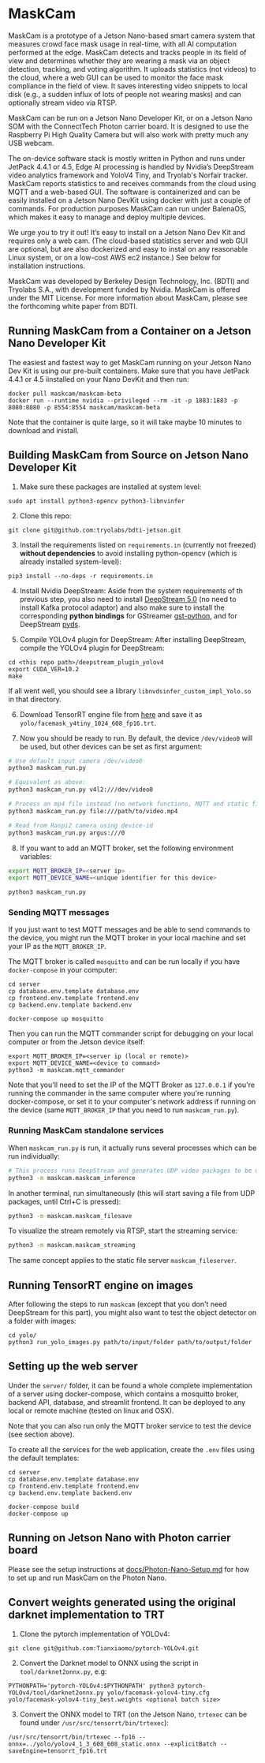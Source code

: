 # MaskCam
MaskCam is a prototype of a Jetson Nano-based smart camera system that measures crowd face mask usage in real-time, with all AI computation performed at the edge. MaskCam detects and tracks people in its field of view and determines whether they are wearing a mask via an object detection, tracking, and voting algorithm. It uploads statistics (not videos) to the cloud, where a web GUI can be used to monitor the face mask compliance in the field of view. It saves interesting video snippets to local disk (e.g., a sudden influx of lots of people not wearing masks) and can optionally stream video via RTSP.

MaskCam can be run on a Jetson Nano Developer Kit, or on a Jetson Nano SOM with the ConnectTech Photon carrier board.  It is designed to use the Raspberry Pi High Quality Camera but will also work with pretty much any USB webcam.

The on-device software stack is mostly written in Python and runs under JetPack 4.4.1 or 4.5, Edge AI processing is handled by Nvidia’s DeepStream video analytics framework and YoloV4 Tiny, and Tryolab's Norfair tracker.  MaskCam reports statistics to and receives commands from the cloud using MQTT and a web-based GUI.
The software is containerized and can be easily installed on a Jetson Nano DevKit using docker with just a couple of commands.  For production purposes MaskCam can run under BalenaOS, which makes it easy to manage and deploy multiple devices.

We urge you to try it out! It’s easy to install on a Jetson Nano Dev Kit and requires only a web cam. (The cloud-based statistics server and web GUI are optional, but are also dockerized and easy to instal on any reasonable Linux system, or on a low-cost AWS ec2 instance.)  See below for installation instructions.

MaskCam was developed by Berkeley Design Technology, Inc. (BDTI) and Tryolabs S.A., with development funded by Nvidia. MaskCam is offered under the MIT License. For more information about MaskCam, please see the forthcoming white paper from BDTI.

## Running MaskCam from a Container on a Jetson Nano Developer Kit
The easiest and fastest way to get MaskCam running on your Jetson Nano Dev Kit is using our pre-built containers.  Make sure that you have JetPack 4.4.1 or 4.5 iinstalled on your Nano DevKit and then run:
```
docker pull maskcam/maskcam-beta
docker run --runtime nvidia --privileged --rm -it -p 1883:1883 -p 8080:8080 -p 8554:8554 maskcam/maskcam-beta
```
Note that the container is quite large, so it will take maybe 10 minutes to download and inistall.

## Building MaskCam from Source on Jetson Nano Developer Kit
1. Make sure these packages are installed at system level:
```
sudo apt install python3-opencv python3-libnvinfer
```

2. Clone this repo:
```
git clone git@github.com:tryolabs/bdti-jetson.git
```

3. Install the requirements listed on `requirements.in` (currently not freezed) **without dependencies** to avoid installing python-opencv (which is already installed system-level):
```
pip3 install --no-deps -r requirements.in
```

4. Install Nvidia DeepStream:
Aside from the system requirements of th previous step, you also need to install
[DeepStream 5.0](https://docs.nvidia.com/metropolis/deepstream/dev-guide/text/DS_Quickstart.html#jetson-setup) 
(no need to install Kafka protocol adaptor)
and also make sure to install the corresponding **python bindings** for GStreamer
[gst-python](https://docs.nvidia.com/metropolis/deepstream/dev-guide/text/DS_Python_Sample_Apps.html#python-bindings),
and for DeepStream [pyds](https://docs.nvidia.com/metropolis/deepstream/dev-guide/text/DS_Python_Sample_Apps.html#metadata-access).

5. Compile YOLOv4 plugin for DeepStream:
After installing DeepStream, compile the YOLOv4 plugin for DeepStream:
```
cd <this repo path>/deepstream_plugin_yolov4
export CUDA_VER=10.2
make
```
If all went well, you should see a library `libnvdsinfer_custom_impl_Yolo.so` in that directory.

6. Download TensorRT engine file from [here](https://drive.google.com/file/d/1Qb6f2VNXE15EgIi6roebgSo8XZuAPQxi/view?usp=sharing) and save it as `yolo/facemask_y4tiny_1024_608_fp16.trt`.

7. Now you should be ready to run. By default, the device `/dev/video0` will be used, but other devices can be set as first argument:
```bash
# Use default input camera /dev/video0
python3 maskcam_run.py

# Equivalent as above:
python3 maskcam_run.py v4l2:///dev/video0

# Process an mp4 file instead (no network functions, MQTT and static file server disabled)
python3 maskcam_run.py file:///path/to/video.mp4

# Read from Raspi2 camera using device-id
python3 maskcam_run.py argus:///0
```

8. If you want to add an MQTT broker, set the following environment variables:
```bash
export MQTT_BROKER_IP=<server ip>
export MQTT_DEVICE_NAME=<unique identifier for this device>

python3 maskcam_run.py
```

### Sending MQTT messages
If you just want to test MQTT messages and be able to send commands to the device, you might run
the MQTT broker in your local machine and set your IP as the `MQTT_BROKER_IP`.

The MQTT broker is called `mosquitto` and can be run locally if you have `docker-compose` in your computer:
```
cd server
cp database.env.template database.env
cp frontend.env.template frontend.env
cp backend.env.template backend.env

docker-compose up mosquitto
```

Then you can run the MQTT commander script for debugging on your local computer or from the Jetson device itself:
```
export MQTT_BROKER_IP=<server ip (local or remote)>
export MQTT_DEVICE_NAME=<device to command>
python3 -m maskcam.mqtt_commander
```

Note that you'll need to set the IP of the MQTT Broker as `127.0.0.1` if you're running the commander in the
same computer where you're running docker-compose, or set it to your computer's network address if running
on the device (same `MQTT_BROKER_IP` that you need to run `maskcam_run.py`).

### Running MaskCam standalone services
When `maskcam_run.py` is run, it actually runs several processes which can be run individually:
```bash
# This process runs DeepStream and generates UDP video packages to be used in other processes
python3 -m maskcam.maskcam_inference
```

In another terminal, run simultaneously (this will start saving a file from UDP packages, until Ctrl+C is pressed):
```bash
python3 -m maskcam.maskcam_filesave
```

To visualize the stream remotely via RTSP, start the streaming service:
```bash
python3 -m maskcam.maskcam_streaming
```

The same concept applies to the static file server `maskcam_fileserver`.


## Running TensorRT engine on images
After following the steps to run `maskcam` (except that you don't need DeepStream for this part),
you might also want to test the object detector on a folder with images:
```
cd yolo/
python3 run_yolo_images.py path/to/input/folder path/to/output/folder
```

## Setting up the web server
Under the `server/` folder, it can be found a whole complete implementation of a server using docker-compose,
which contains a mosquitto broker, backend API, database, and streamlit frontend.
It can be deployed to any local or remote machine (tested on linux and OSX).

Note that you can also run only the MQTT broker service to test the device (see section above).

To create all the services for the web application, create the `.env` files using the default templates:
```
cd server
cp database.env.template database.env
cp frontend.env.template frontend.env
cp backend.env.template backend.env

docker-compose build
docker-compose up
```

## Running on Jetson Nano with Photon carrier board
Please see the setup instructions at [docs/Photon-Nano-Setup.md](docs/Photon-Nano-Setup.md) for how to set up and run MaskCam on the Photon Nano.

## Convert weights generated using the original darknet implementation to TRT
 1. Clone the pytorch implementation of YOLOv4:
```
git clone git@github.com:Tianxiaomo/pytorch-YOLOv4.git
```
 2. Convert the Darknet model to ONNX using the script in `tool/darknet2onnx.py`, e.g:
```
PYTHONPATH='pytorch-YOLOv4:$PYTHONPATH' python3 pytorch-YOLOv4/tool/darknet2onnx.py yolo/facemask-yolov4-tiny.cfg yolo/facemask-yolov4-tiny_best.weights <optional batch size>
```
 3. Convert the ONNX model to TRT (on the Jetson Nano, `trtexec` can be found under `/usr/src/tensorrt/bin/trtexec`):
```
/usr/src/tensorrt/bin/trtexec --fp16 --onnx=../yolo/yolov4_1_3_608_608_static.onnx --explicitBatch --saveEngine=tensorrt_fp16.trt
```
